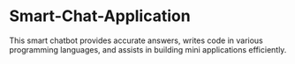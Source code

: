 # Smart-Chat-Application
This smart chatbot provides accurate answers, writes code in various programming languages, and assists in building mini applications efficiently.
